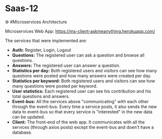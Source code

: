 # Saas-12

:gear: #Microservices Architecture

Microservices Web App: https://ms-client-askmeanything.herokuapp.com/

The services that were implemented are:

* **Auth:** Register, Login, Logout
* **Questions:** The registered user can ask a question and browse all questions.
* **Answers:** The registered user can answer a question.
* **Statistics per day:** Both registered users and visitors can see how many questions were posted and how many answers were created per day.
* **Statistics per keyword:** Both registered users and visitors can see how many questions were posted per keyword.
* **User statistics:** Each registered user can see his contribution and his total questions and answers.
* **Event-bus:** All the services above "communicating" with each other through the event-bus. Every time a service posts, it also sends the new data to event-bus so that every service is "interested" in the new data can be updated.
*  **Client:** The front-end of the web app. It communicates with all the services (through axios posts) except the event-bus and doen't have a database.
